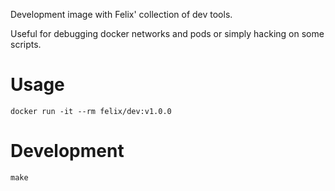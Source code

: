Development image with Felix' collection of dev tools.

Useful for debugging docker networks and pods or simply hacking on some scripts.


# Usage
```
docker run -it --rm felix/dev:v1.0.0
```


# Development
```
make
```

